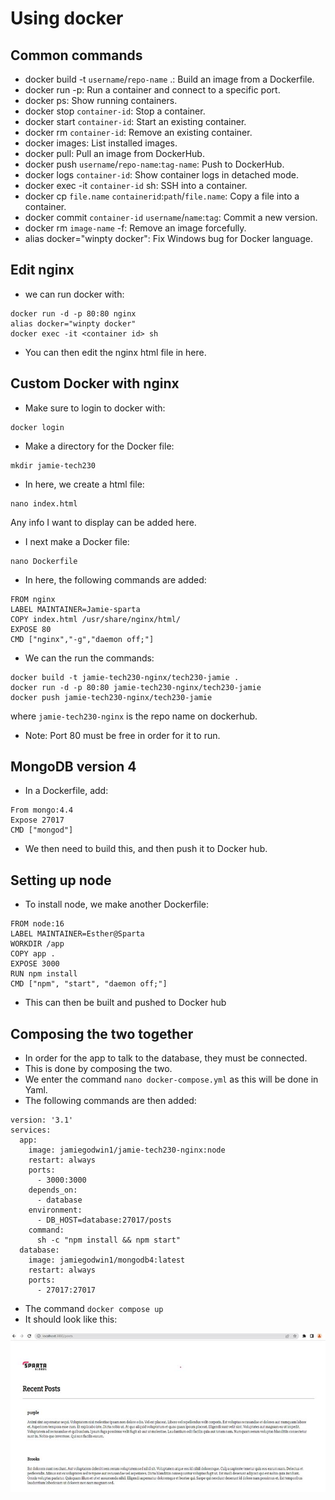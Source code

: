 # Using docker

## Common commands 
- docker build -t `username`/`repo-name` .: Build an image from a Dockerfile.
- docker run -p: Run a container and connect to a specific port.
- docker ps: Show running containers.
- docker stop `container-id`: Stop a container.
- docker start `container-id`: Start an existing container.
- docker rm `container-id`: Remove an existing container.
- docker images: List installed images.
- docker pull: Pull an image from DockerHub.
- docker push `username`/`repo-name`:`tag-name`: Push to DockerHub.
- docker logs `container-id`: Show container logs in detached mode.
- docker exec -it `container-id` sh: SSH into a container.
- docker cp `file.name` `containerid`:`path`/`file.name`: Copy a file into a container.
- docker commit `container-id` `username`/`name`:`tag`: Commit a new version.
- docker rm `image-name` -f: Remove an image forcefully.
- alias docker="winpty docker": Fix Windows bug for Docker language.

## Edit nginx
- we can run docker with:
```
docker run -d -p 80:80 nginx
alias docker="winpty docker"
docker exec -it <container id> sh
```
- You can then edit the nginx html file in here.

## Custom Docker with nginx
- Make sure to login to docker with:
```
docker login
```
- Make a directory for the Docker file: 
```
mkdir jamie-tech230
```
- In here, we create a html file:
```
nano index.html
```
Any info I want to display can be added here.
- I next make a Docker file:
```
nano Dockerfile
```
- In here, the following commands are added:
``` 
FROM nginx
LABEL MAINTAINER=Jamie-sparta
COPY index.html /usr/share/nginx/html/
EXPOSE 80
CMD ["nginx","-g","daemon off;"]
```
- We can the run the commands:
``` 
docker build -t jamie-tech230-nginx/tech230-jamie .
docker run -d -p 80:80 jamie-tech230-nginx/tech230-jamie
docker push jamie-tech230-nginx/tech230-jamie
```
where `jamie-tech230-nginx` is the repo name on dockerhub.
- Note: Port 80 must be free in order for it to run.

## MongoDB version 4
- In a Dockerfile, add:
```
From mongo:4.4
Expose 27017
CMD ["mongod"]
```
- We then need to build this, and then push it to Docker hub.

## Setting up node
- To install node, we make another Dockerfile:
```
FROM node:16
LABEL MAINTAINER=Esther@Sparta
WORKDIR /app
COPY app .
EXPOSE 3000
RUN npm install
CMD ["npm", "start", "daemon off;"]
```
- This can then be built and pushed to Docker hub

## Composing the two together
- In order for the app to talk to the database, they must be connected.
- This is done by composing the two.
- We enter the command `nano docker-compose.yml` as this will be done in Yaml.
- The following commands are then added:
```
version: '3.1'
services:
  app:
    image: jamiegodwin1/jamie-tech230-nginx:node
    restart: always
    ports:
      - 3000:3000
    depends_on:
      - database
    environment:
      - DB_HOST=database:27017/posts
    command:
      sh -c "npm install && npm start"
  database:
    image: jamiegodwin1/mongodb4:latest
    restart: always
    ports:
      - 27017:27017
```
- The command `docker compose up`
- It should look like this:

![](1.2.png)